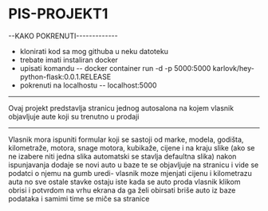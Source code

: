 # PIS-PROJEKT1

--KAKO POKRENUTI-------------
- klonirati kod sa mog githuba u neku datoteku
- trebate imati instaliran docker
- upisati komandu -- docker container run -d -p 5000:5000 karlovk/hey-python-flask:0.0.1.RELEASE
- pokrenuti na localhostu -- localhost:5000


------------------------------------------

Ovaj projekt predstavlja stranicu jednog autosalona na kojem vlasnik objavljuje aute koji su trenutno u prodaji

--------------------------
Vlasnik mora ispuniti formular koji se sastoji od marke, modela, godišta, kilometraže, motora, snage motora, kubikaže, cijene i na kraju slike 
(ako se ne izabere niti jedna slika automatski se stavlja defaultna slika)
nakon ispunjavanja dodaje se novi auto u baze te se objavljuje na stranicu i vide se podatci o njemu
na gumb uredi- vlasnik moze mjenjati cijenu i kilometrazu auta no sve ostale stavke ostaju iste
kada se auto proda vlasnik klikom obrisi i potvrdom na vrhu ekrana da ga želi obirsati briše auto iz baze podataka i samimi time se miče sa stranice
